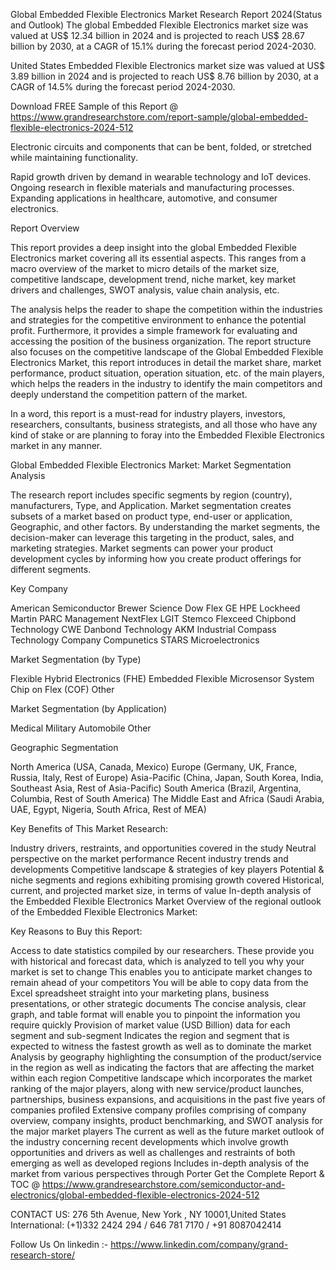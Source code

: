 Global Embedded Flexible Electronics Market Research Report 2024(Status and Outlook)
The global Embedded Flexible Electronics market size was valued at US$ 12.34 billion in 2024 and is projected to reach US$ 28.67 billion by 2030, at a CAGR of 15.1% during the forecast period 2024-2030.

United States Embedded Flexible Electronics market size was valued at US$ 3.89 billion in 2024 and is projected to reach US$ 8.76 billion by 2030, at a CAGR of 14.5% during the forecast period 2024-2030.

Download FREE Sample of this Report @ https://www.grandresearchstore.com/report-sample/global-embedded-flexible-electronics-2024-512

Electronic circuits and components that can be bent, folded, or stretched while maintaining functionality.

Rapid growth driven by demand in wearable technology and IoT devices. Ongoing research in flexible materials and manufacturing processes. Expanding applications in healthcare, automotive, and consumer electronics.

Report Overview

This report provides a deep insight into the global Embedded Flexible Electronics market covering all its essential aspects. This ranges from a macro overview of the market to micro details of the market size, competitive landscape, development trend, niche market, key market drivers and challenges, SWOT analysis, value chain analysis, etc.

The analysis helps the reader to shape the competition within the industries and strategies for the competitive environment to enhance the potential profit. Furthermore, it provides a simple framework for evaluating and accessing the position of the business organization. The report structure also focuses on the competitive landscape of the Global Embedded Flexible Electronics Market, this report introduces in detail the market share, market performance, product situation, operation situation, etc. of the main players, which helps the readers in the industry to identify the main competitors and deeply understand the competition pattern of the market.

In a word, this report is a must-read for industry players, investors, researchers, consultants, business strategists, and all those who have any kind of stake or are planning to foray into the Embedded Flexible Electronics market in any manner.

Global Embedded Flexible Electronics Market: Market Segmentation Analysis

The research report includes specific segments by region (country), manufacturers, Type, and Application. Market segmentation creates subsets of a market based on product type, end-user or application, Geographic, and other factors. By understanding the market segments, the decision-maker can leverage this targeting in the product, sales, and marketing strategies. Market segments can power your product development cycles by informing how you create product offerings for different segments.

Key Company

American Semiconductor
Brewer Science
Dow
Flex
GE
HPE
Lockheed Martin
PARC Management
NextFlex
LGIT
Stemco
Flexceed
Chipbond Technology
CWE
Danbond Technology
AKM Industrial
Compass Technology Company
Compunetics
STARS Microelectronics

Market Segmentation (by Type)

Flexible Hybrid Electronics (FHE)
Embedded Flexible Microsensor System
Chip on Flex (COF)
Other

Market Segmentation (by Application)

Medical
Military
Automobile
Other

Geographic Segmentation

North America (USA, Canada, Mexico)
Europe (Germany, UK, France, Russia, Italy, Rest of Europe)
Asia-Pacific (China, Japan, South Korea, India, Southeast Asia, Rest of Asia-Pacific)
South America (Brazil, Argentina, Columbia, Rest of South America)
The Middle East and Africa (Saudi Arabia, UAE, Egypt, Nigeria, South Africa, Rest of MEA)

Key Benefits of This Market Research:

Industry drivers, restraints, and opportunities covered in the study
Neutral perspective on the market performance
Recent industry trends and developments
Competitive landscape & strategies of key players
Potential & niche segments and regions exhibiting promising growth covered
Historical, current, and projected market size, in terms of value
In-depth analysis of the Embedded Flexible Electronics Market
Overview of the regional outlook of the Embedded Flexible Electronics Market:

Key Reasons to Buy this Report:

Access to date statistics compiled by our researchers. These provide you with historical and forecast data, which is analyzed to tell you why your market is set to change
This enables you to anticipate market changes to remain ahead of your competitors
You will be able to copy data from the Excel spreadsheet straight into your marketing plans, business presentations, or other strategic documents
The concise analysis, clear graph, and table format will enable you to pinpoint the information you require quickly
Provision of market value (USD Billion) data for each segment and sub-segment
Indicates the region and segment that is expected to witness the fastest growth as well as to dominate the market
Analysis by geography highlighting the consumption of the product/service in the region as well as indicating the factors that are affecting the market within each region
Competitive landscape which incorporates the market ranking of the major players, along with new service/product launches, partnerships, business expansions, and acquisitions in the past five years of companies profiled
Extensive company profiles comprising of company overview, company insights, product benchmarking, and SWOT analysis for the major market players
The current as well as the future market outlook of the industry concerning recent developments which involve growth opportunities and drivers as well as challenges and restraints of both emerging as well as developed regions
Includes in-depth analysis of the market from various perspectives through Porter
Get the Complete Report & TOC @ https://www.grandresearchstore.com/semiconductor-and-electronics/global-embedded-flexible-electronics-2024-512

CONTACT US:
276 5th Avenue, New York , NY 10001,United States
International: (+1)332 2424 294 / 646 781 7170 / +91 8087042414

Follow Us On linkedin :- https://www.linkedin.com/company/grand-research-store/
